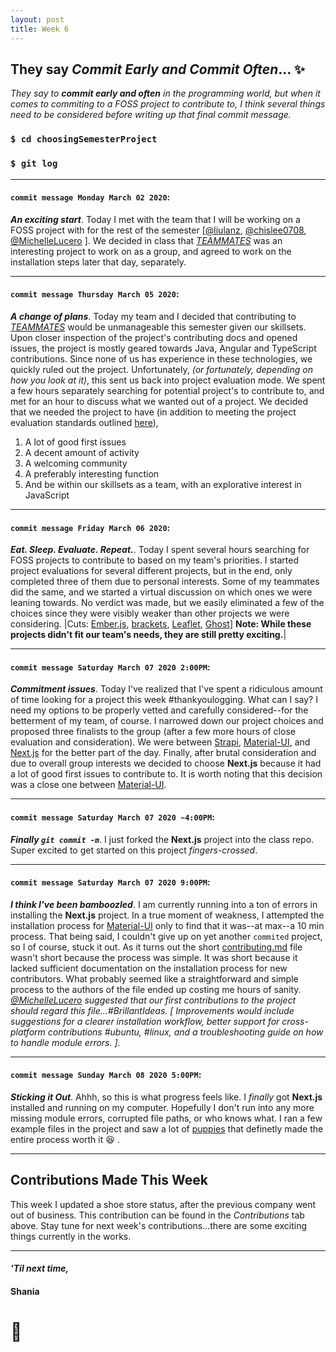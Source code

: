 ```yaml
---
layout: post
title: Week 6
---
```


## They say *Commit Early and Commit Often*... :sparkles:

*They say to **commit early and often** in the programming world, but when it comes to commiting to a FOSS project to contribute to, I think several things need to be considered before writing up that final commit message.*
 

### `$ cd choosingSemesterProject`
### `$ git log`

---

#### `commit message Monday March 02 2020`: 
***An exciting start***. Today I met with the team that I will be working on a FOSS project with for the rest of the semester [[@liulanz](https://github.com/liulanz), [@chislee0708](https://github.com/chislee0708), [@MichelleLucero](https://github.com/MichelleLucero) ]. We decided in class that *[TEAMMATES](https://github.com/TEAMMATES/teammates)* was an interesting project to work on as a group, and agreed to work on the installation steps later that day, separately.

--- 

#### `commit message Thursday March 05 2020`: 
***A change of plans***. Today my team and I decided that contributing to *[TEAMMATES](https://github.com/TEAMMATES/teammates)* would be unmanageable this semester given our skillsets. Upon closer inspection of the project's contributing docs and opened issues, the project is mostly geared towards Java, Angular and TypeScript contributions. Since none of us has experience in these technologies, we quickly ruled out the project. Unfortunately, *(or fortunately, depending on how you look at it)*, this sent us back into project evaluation mode. We spent a few hours separately searching for potential project's to contribute to, and met for an hour to discuss what we wanted out of a project. We decided that we needed the project to have (in addition to meeting the project evaluation standards outlined [here](https://github.com/hunter-college-ossd-spr-2020/project-evaluation/blob/master/evaluation_template.md)), 
  1. A lot of good first issues
  1. A decent amount of activity
  1. A welcoming community
  1. A preferably interesting function
  1. And be within our skillsets as a team, with an explorative interest in JavaScript

--- 

#### `commit message Friday March 06 2020`: 
***Eat. Sleep. Evaluate. Repeat.***. Today I spent several hours searching for FOSS projects to contribute to based on my team's priorities. I started project evaluations for several different projects, but in the end, only completed three of them due to personal interests. Some of my teammates did the same, and we started a virtual discussion on which ones we were leaning towards. No verdict was made, but we easily eliminated a few of the choices since they were visibly weaker than other projects we were considering. |Cuts: [Ember.js](https://github.com/emberjs/ember.js), [brackets](https://github.com/adobe/brackets), [Leaflet](https://github.com/Leaflet/Leaflet), [Ghost](https://github.com/TryGhost/Ghost)] **Note: While these projects didn't fit our team's needs, they are still pretty exciting.**|

--- 

#### `commit message Saturday March 07 2020 2:00PM`: 
***Commitment issues***. Today I've realized that I've spent a ridiculous amount of time looking for a project this week #thankyoulogging. What can I say? I need my options to be properly vetted and carefully considered--for the betterment of my team, of course. I narrowed down our project choices and proposed three finalists to the group (after a few more hours of close evaluation and consideration). We were between [Strapi](https://github.com/strapi/strapi), [Material-UI](https://github.com/mui-org/material-ui), and [Next.js](https://github.com/zeit/next.js) for the better part of the day. Finally, after brutal consideration and due to overall group interests we decided to choose **Next.js** because it had a lot of good first issues to contribute to. It is worth noting that this decision was a close one between [Material-UI](https://github.com/mui-org/material-ui).

---

#### `commit message Saturday March 07 2020 ~4:00PM`:
***Finally `git commit -m`***. I just forked the **Next.js** project into the class repo. Super excited to get started on this project *fingers-crossed*.

---

#### `commit message Saturday March 07 2020 9:00PM`: 
***I think I've been bamboozled***. I am currently running into a ton of errors in installing the **Next.js** project. In a true moment of weakness, I attempted the installation process for [Material-UI](https://github.com/mui-org/material-ui/blob/master/CONTRIBUTING.md) only to find that it was--at max--a 10 min process. That being said, I couldn't give up on yet another `commited` project, so I of course, stuck it out. As it turns out the short [contributing.md](https://github.com/zeit/next.js/blob/canary/contributing.md) file wasn't short because the process was simple. It was short because it lacked sufficient documentation on the installation process for new contributors. What probably seemed like a straightforward and simple process to the authors of the file ended up costing me hours of sanity. *[@MichelleLucero](https://github.com/MichelleLucero) suggested that our first contributions to the project should regard this file...#BrillantIdeas. [ Improvements would include suggestions for a clearer installation workflow, better support for cross-platform contributions #ubuntu, #linux, and a troubleshooting guide on how to handle module errors. ].*

--- 

#### `commit message Sunday March 08 2020 5:00PM`: 
***Sticking it Out***. Ahhh, so this is what progress feels like. I *finally* got **Next.js** installed and running on my computer. Hopefully I don't run into any more missing module errors, corrupted file paths, or who knows what. I ran a few example files in the project and saw a lot of [puppies](https://github.com/zeit/next.js/tree/canary/examples/amp-story) that definetly made the entire process worth it :satisfied: .

---
## Contributions Made This Week
This week I updated a shoe store status, after the previous company went out of business. This contribution can be found in the *Contributions* tab above. Stay tune for next week's contributions...there are some exciting things currently in the works.

--- 
#### *'Til next time,*
#### Shania
# :mushroom: